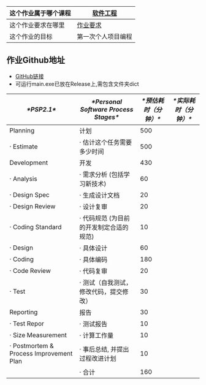 | **这个作业属于哪个课程** | [软件工程](https://edu.cnblogs.com/campus/gdgy/informationsecurity1812) |
| ------------------------ | ------------------------------------------------------------ |
| 这个作业要求在哪里       | [作业要求](https://edu.cnblogs.com/campus/gdgy/informationsecurity1812/homework/11155) |
| 这个作业的目标           | 第一次个人项目编程                                           |

## 作业Github地址

- [GitHub链接](https://github.com/Ligo04/Ligo04/tree/master/3118005386/DuplicateChecking)
- 可运行main.exe已放在Release上,需包含文件夹dict



| ***\*PSP2.1\****                        | ***\*Personal Software Process Stages\**** | ***\*预估耗时（分钟）\**** | ***\*实际耗时（分钟）\**** |
| --------------------------------------- | ------------------------------------------ | -------------------------- | -------------------------- |
| Planning                                | 计划                                       | 500                        |                            |
| · Estimate                              | · 估计这个任务需要多少时间                 | 500                        |                            |
| Development                             | 开发                                       | 430                        |                            |
| · Analysis                              | · 需求分析 (包括学习新技术)                | 60                         |                            |
| · Design Spec                           | · 生成设计文档                             | 20                         |                            |
| · Design Review                         | · 设计复审                                 | 20                         |                            |
| · Coding Standard                       | · 代码规范 (为目前的开发制定合适的规范)    | 10                         |                            |
| · Design                                | · 具体设计                                 | 60                         |                            |
| · Coding                                | · 具体编码                                 | 180                        |                            |
| · Code Review                           | · 代码复审                                 | 20                         |                            |
| · Test                                  | · 测试（自我测试，修改代码，提交修改）     | 30                         |                            |
| Reporting                               | 报告                                       | 30                         |                            |
| · Test Repor                            | · 测试报告                                 | 10                         |                            |
| · Size Measurement                      | · 计算工作量                               | 10                         |                            |
| · Postmortem & Process Improvement Plan | · 事后总结, 并提出过程改进计划             | 10                         |                            |
|                                         | · 合计                                     | 160                        |                            |